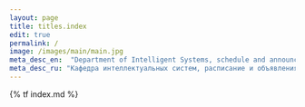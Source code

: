 ```yaml
---
layout: page
title: titles.index
edit: true
permalink: /
image: /images/main/main.jpg
meta_desc_en:  "Department of Intelligent Systems, schedule and announcements"
meta_desc_ru: "Кафедра интеллектуальных систем, расписание и объявления"
---
```


{% tf index.md %}
